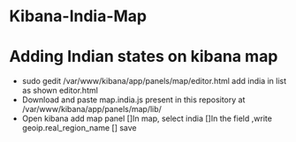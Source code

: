 # Kibana-India-Map
Adding Indian states on kibana map
==================================

*  sudo gedit /var/www/kibana/app/panels/map/editor.html
   add india in list as shown editor.html
*  Download and paste map.india.js present in this repository at /var/www/kibana/app/panels/map/lib/
*  Open kibana add map panel 
    []In map, select india 
    []In the field ,write geoip.real_region_name
    [] save


